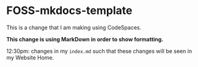# FOSS-mkdocs-template

This is a change that I am making using CodeSpaces.

**This change is using MarkDown in order to show formatting.**

12:30pm: changes in my `index.md` such that these changes will be seen in my Website Home.
